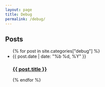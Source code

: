 ```yaml
---
layout: page
title: Debug
permalink: /debug/
---
```


<div class="home">
<h2 class="post-list-heading">Posts</h2>
  <ul class="post-list">
  {% for post in site.categories["debug"] %}
    <li><span class="post-meta">{{ post.date | date: "%b %d, %Y" }}</span>
      <h3>
        <a class="post-link" href="{{ site.domain }}{{ post.url }}">
          {{ post.title }}
        </a>
      </h3>
    </li>
  {% endfor %}
  </ul>
</div>
